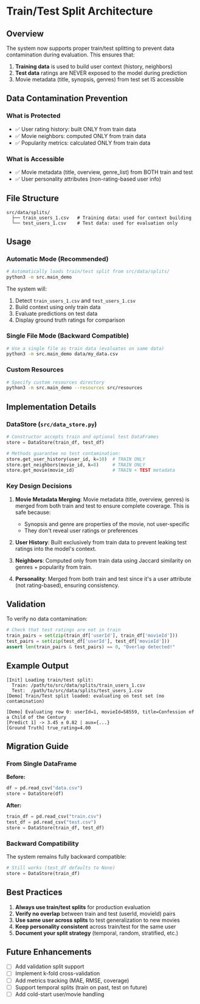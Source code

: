 # Train/Test Split Architecture

## Overview

The system now supports proper train/test splitting to prevent data contamination during evaluation. This ensures that:

1. **Training data** is used to build user context (history, neighbors)
2. **Test data** ratings are NEVER exposed to the model during prediction
3. Movie metadata (title, synopsis, genres) from test set IS accessible

## Data Contamination Prevention

### What is Protected

- ✅ User rating history: built ONLY from train data
- ✅ Movie neighbors: computed ONLY from train data
- ✅ Popularity metrics: calculated ONLY from train data

### What is Accessible

- ✅ Movie metadata (title, overview, genre_list) from BOTH train and test
- ✅ User personality attributes (non-rating-based user info)

## File Structure

```
src/data/splits/
  ├── train_users_1.csv   # Training data: used for context building
  └── test_users_1.csv    # Test data: used for evaluation only
```

## Usage

### Automatic Mode (Recommended)

```bash
# Automatically loads train/test split from src/data/splits/
python3 -m src.main_demo
```

The system will:
1. Detect `train_users_1.csv` and `test_users_1.csv`
2. Build context using only train data
3. Evaluate predictions on test data
4. Display ground truth ratings for comparison

### Single File Mode (Backward Compatible)

```bash
# Use a single file as train data (evaluates on same data)
python3 -m src.main_demo data/my_data.csv
```

### Custom Resources

```bash
# Specify custom resources directory
python3 -m src.main_demo --resources src/resources
```

## Implementation Details

### DataStore (`src/data_store.py`)

```python
# Constructor accepts train and optional test DataFrames
store = DataStore(train_df, test_df)

# Methods guarantee no test contamination:
store.get_user_history(user_id, k=10)  # TRAIN ONLY
store.get_neighbors(movie_id, k=8)     # TRAIN ONLY
store.get_movie(movie_id)              # TRAIN + TEST metadata
```

### Key Design Decisions

1. **Movie Metadata Merging**: Movie metadata (title, overview, genres) is merged from both train and test to ensure complete coverage. This is safe because:
   - Synopsis and genre are properties of the movie, not user-specific
   - They don't reveal user ratings or preferences

2. **User History**: Built exclusively from train data to prevent leaking test ratings into the model's context.

3. **Neighbors**: Computed only from train data using Jaccard similarity on genres + popularity from train.

4. **Personality**: Merged from both train and test since it's a user attribute (not rating-based), ensuring consistency.

## Validation

To verify no data contamination:

```python
# Check that test ratings are not in train
train_pairs = set(zip(train_df['userId'], train_df['movieId']))
test_pairs = set(zip(test_df['userId'], test_df['movieId']))
assert len(train_pairs & test_pairs) == 0, "Overlap detected!"
```

## Example Output

```
[Init] Loading train/test split:
  Train: /path/to/src/data/splits/train_users_1.csv
  Test:  /path/to/src/data/splits/test_users_1.csv
[Demo] Train/Test split loaded: evaluating on test set (no contamination)

[Demo] Evaluating row 0: userId=1, movieId=58559, title=Confession of a Child of the Century
[Predict 1] -> 3.45 ± 0.82 | aux={...}
[Ground Truth] true_rating=4.00
```

## Migration Guide

### From Single DataFrame

**Before:**
```python
df = pd.read_csv("data.csv")
store = DataStore(df)
```

**After:**
```python
train_df = pd.read_csv("train.csv")
test_df = pd.read_csv("test.csv")
store = DataStore(train_df, test_df)
```

### Backward Compatibility

The system remains fully backward compatible:
```python
# Still works (test_df defaults to None)
store = DataStore(train_df)
```

## Best Practices

1. **Always use train/test splits** for production evaluation
2. **Verify no overlap** between train and test (userId, movieId) pairs
3. **Use same user across splits** to test generalization to new movies
4. **Keep personality consistent** across train/test for the same user
5. **Document your split strategy** (temporal, random, stratified, etc.)

## Future Enhancements

- [ ] Add validation split support
- [ ] Implement k-fold cross-validation
- [ ] Add metrics tracking (MAE, RMSE, coverage)
- [ ] Support temporal splits (train on past, test on future)
- [ ] Add cold-start user/movie handling
